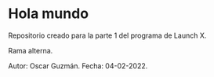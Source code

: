 # Hola mundo
Repositorio creado para la parte 1 del programa de Launch X.

Rama alterna.

Autor: Oscar Guzmán.
Fecha: 04-02-2022.
